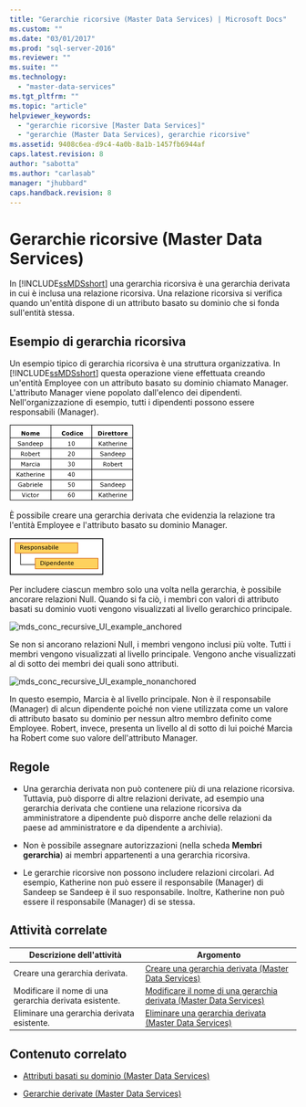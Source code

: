 ```yaml
---
title: "Gerarchie ricorsive (Master Data Services) | Microsoft Docs"
ms.custom: ""
ms.date: "03/01/2017"
ms.prod: "sql-server-2016"
ms.reviewer: ""
ms.suite: ""
ms.technology: 
  - "master-data-services"
ms.tgt_pltfrm: ""
ms.topic: "article"
helpviewer_keywords: 
  - "gerarchie ricorsive [Master Data Services]"
  - "gerarchie (Master Data Services), gerarchie ricorsive"
ms.assetid: 9408c6ea-d9c4-4a0b-8a1b-1457fb6944af
caps.latest.revision: 8
author: "sabotta"
ms.author: "carlasab"
manager: "jhubbard"
caps.handback.revision: 8
---
```

# Gerarchie ricorsive (Master Data Services)
  In [!INCLUDE[ssMDSshort](../includes/ssmdsshort-md.md)] una gerarchia ricorsiva è una gerarchia derivata in cui è inclusa una relazione ricorsiva. Una relazione ricorsiva si verifica quando un'entità dispone di un attributo basato su dominio che si fonda sull'entità stessa.  
  
## Esempio di gerarchia ricorsiva  
 Un esempio tipico di gerarchia ricorsiva è una struttura organizzativa. In [!INCLUDE[ssMDSshort](../includes/ssmdsshort-md.md)] questa operazione viene effettuata creando un'entità Employee con un attributo basato su dominio chiamato Manager. L'attributo Manager viene popolato dall'elenco dei dipendenti. Nell'organizzazione di esempio, tutti i dipendenti possono essere responsabili (Manager).  
  
 ![mds_conc_recursive_table_w_data](../master-data-services/media/mds-conc-recursive-table-w-data.gif "mds_conc_recursive_table_w_data")  
  
 È possibile creare una gerarchia derivata che evidenzia la relazione tra l'entità Employee e l'attributo basato su dominio Manager.  
  
 ![mds_conc_recursive_UI_structure](../master-data-services/media/mds-conc-recursive-ui-structure.gif "mds_conc_recursive_UI_structure")  
  
 Per includere ciascun membro solo una volta nella gerarchia, è possibile ancorare relazioni Null. Quando si fa ciò, i membri con valori di attributo basati su dominio vuoti vengono visualizzati al livello gerarchico principale.  
  
 ![mds_conc_recursive_UI_example_anchored](../master-data-services/media/mds-conc-recursive-ui-example-anchored.png "mds_conc_recursive_UI_example_anchored")  
  
 Se non si ancorano relazioni Null, i membri vengono inclusi più volte. Tutti i membri vengono visualizzati al livello principale. Vengono anche visualizzati al di sotto dei membri dei quali sono attributi.  
  
 ![mds_conc_recursive_UI_example_nonanchored](../master-data-services/media/mds-conc-recursive-ui-example-nonanchored.png "mds_conc_recursive_UI_example_nonanchored")  
  
 In questo esempio, Marcia è al livello principale. Non è il responsabile (Manager) di alcun dipendente poiché non viene utilizzata come un valore di attributo basato su dominio per nessun altro membro definito come Employee. Robert, invece, presenta un livello al di sotto di lui poiché Marcia ha Robert come suo valore dell'attributo Manager.  
  
## Regole  
  
-   Una gerarchia derivata non può contenere più di una relazione ricorsiva. Tuttavia, può disporre di altre relazioni derivate, ad esempio una gerarchia derivata che contiene una relazione ricorsiva da amministratore a dipendente può disporre anche delle relazioni da paese ad amministratore e da dipendente a archivia).  
  
-   Non è possibile assegnare autorizzazioni (nella scheda **Membri gerarchia**) ai membri appartenenti a una gerarchia ricorsiva.  
  
-   Le gerarchie ricorsive non possono includere relazioni circolari. Ad esempio, Katherine non può essere il responsabile (Manager) di Sandeep se Sandeep è il suo responsabile. Inoltre, Katherine non può essere il responsabile (Manager) di se stessa.  
  
## Attività correlate  
  
|Descrizione dell'attività|Argomento|  
|----------------------|-----------|  
|Creare una gerarchia derivata.|[Creare una gerarchia derivata &#40;Master Data Services&#41;](../master-data-services/create-a-derived-hierarchy-master-data-services.md)|  
|Modificare il nome di una gerarchia derivata esistente.|[Modificare il nome di una gerarchia derivata &#40;Master Data Services&#41;](../master-data-services/change-a-derived-hierarchy-name-master-data-services.md)|  
|Eliminare una gerarchia derivata esistente.|[Eliminare una gerarchia derivata &#40;Master Data Services&#41;](../master-data-services/delete-a-derived-hierarchy-master-data-services.md)|  
  
## Contenuto correlato  
  
-   [Attributi basati su dominio &#40;Master Data Services&#41;](../master-data-services/domain-based-attributes-master-data-services.md)  
  
-   [Gerarchie derivate &#40;Master Data Services&#41;](../master-data-services/derived-hierarchies-master-data-services.md)  
  
  